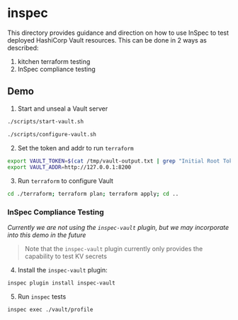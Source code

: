 # inspec

This directory provides guidance and direction on how to use InSpec to test
deployed HashiCorp Vault resources. This can be done in 2 ways as described:

1. kitchen terraform testing
2. InSpec compliance testing

## Demo

1. Start and unseal a Vault server

  ```bash
  ./scripts/start-vault.sh
  ```

  ```bash
  ./scripts/configure-vault.sh
  ```

2. Set the token and addr to run `terraform`

  ```bash
  export VAULT_TOKEN=$(cat /tmp/vault-output.txt | grep "Initial Root Token:" | sed -e "s/Initial Root Token: //g")
  export VAULT_ADDR=http://127.0.0.1:8200
  ```

3. Run `terraform` to configure Vault

  ```bash
  cd ./terraform; terraform plan; terraform apply; cd ..
  ```

### InSpec Compliance Testing

_Currently we are not using the `inspec-vault` plugin, but we may incorporate into this demo in the future_

> Note that the `inspec-vault` plugin currently only provides the capability to test KV secrets

4. Install the `inspec-vault` plugin:

  ```bash
  inspec plugin install inspec-vault
  ```

5. Run `inspec` tests

  ```bash
  inspec exec ./vault/profile
  ```

